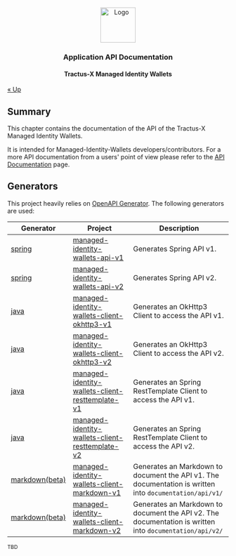 <a name="readme-top"></a>

<!-- Caption -->

<br />
<div align="center">
  <a href="https://eclipse-tractusx.github.io/img/logo_tractus-x.svg">
    <img src="https://eclipse-tractusx.github.io/img/logo_tractus-x.svg" alt="Logo" width="80" height="80">
  </a>

<h3 align="center">Application API Documentation</h3>
<h4 align="center">Tractus-X Managed Identity Wallets</h4>

</div>

[« Up](../../README.md)

## Summary

This chapter contains the documentation of the API of the Tractus-X Managed Identity Wallets.

It is intended for Managed-Identity-Wallets developers/contributors. For a more API documentation from a users' point of
view please refer to the [API Documentation](../../../documentation/api/README.md) page.

## Generators

This project heavily relies on [OpenAPI Generator](https://openapi-generator.tech/). The following generators are used:

| Generator                                                                 | Project                                                                                                               | Description                                                                                             | 
|---------------------------------------------------------------------------|-----------------------------------------------------------------------------------------------------------------------|---------------------------------------------------------------------------------------------------------|
| [spring](https://openapi-generator.tech/docs/generators/spring)           | [managed-identity-wallets-api-v1](../../../managed-identity-wallets-api-v1/README.md)                                 | Generates Spring API v1.                                                                                |
| [spring](https://openapi-generator.tech/docs/generators/spring)           | [managed-identity-wallets-api-v2](../../../managed-identity-wallets-api-v1/README.md)                                 | Generates Spring API v2.                                                                                |
| [java](https://openapi-generator.tech/docs/generators/java)               | [managed-identity-wallets-client-okhttp3-v1](../../../managed-identity-wallets-client-okhttp3-v1/README.md)           | Generates an OkHttp3 Client to access the API v1.                                                       |
| [java](https://openapi-generator.tech/docs/generators/java)               | [managed-identity-wallets-client-okhttp3-v2](../../../managed-identity-wallets-client-okhttp3-v2/README.md)           | Generates an OkHttp3 Client to access the API v2.                                                       |
| [java](https://openapi-generator.tech/docs/generators/java)               | [managed-identity-wallets-client-resttemplate-v1](../../../managed-identity-wallets-client-resttemplate-v1/README.md) | Generates an Spring RestTemplate Client to access the API v1.                                           |
| [java](https://openapi-generator.tech/docs/generators/java)               | [managed-identity-wallets-client-resttemplate-v2](../../../managed-identity-wallets-client-resttemplate-v2/README.md) | Generates an Spring RestTemplate Client to access the API v2.                                           |
| [markdown(beta)](https://openapi-generator.tech/docs/generators/markdown) | [managed-identity-wallets-client-markdown-v1](../../../managed-identity-wallets-markdown-v1/README.md)                | Generates an Markdown to document the API v1. The documentation is written into `documentation/api/v1/` | 
| [markdown(beta)](https://openapi-generator.tech/docs/generators/markdown) | [managed-identity-wallets-client-markdown-v2](../../../managed-identity-wallets-markdown-v2/README.md)                | Generates an Markdown to document the API v2. The documentation is written into `documentation/api/v2/` |

<sub>TBD</sub>